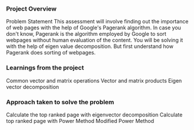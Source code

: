 ### Project Overview

 Problem Statement
This assessment will involve finding out the importance of web pages with the help of Google's Pagerank algorithm. In case you don't know, Pagerank is the algorithm employed by Google to sort webpages without human evaluation of the content. You will be solving it with the help of eigen value decomposition. But first understand how Pagerank does sorting of webpages.


### Learnings from the project

 Common vector and matrix operations
Vector and matrix products
Eigen vector decomposition


### Approach taken to solve the problem

 Calculate the top ranked page with eigenvector decomposition
Calculate top ranked page with Power Method
Modified Power Method



